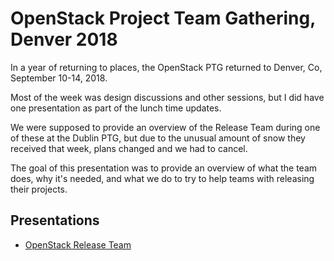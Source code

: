 # OpenStack Project Team Gathering, Denver 2018

In a year of returning to places, the OpenStack PTG returned to Denver, Co,
September 10-14, 2018.

Most of the week was design discussions and other sessions, but I did have one
presentation as part of the lunch time updates.

We were supposed to provide an overview of the Release Team during one of these
at the Dublin PTG, but due to the unusual amount of snow they received that
week, plans changed and we had to cancel.

The goal of this presentation was to provide an overview of what the team does,
why it's needed, and what we do to try to help teams with releasing their
projects.

## Presentations

* [OpenStack Release Team](https://gitpitch.com/stmcginnis/presentations/master?p=Denver2018/ReleaseTeam)

